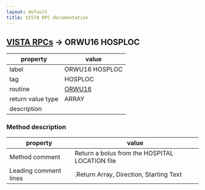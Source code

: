 ```yaml
---
layout: default
title: VISTA RPC documentation
---
```




## [VISTA RPCs](TableOfContent.md) &#8594; ORWU16 HOSPLOC 

 property | value 
--- | --- 
 label | ORWU16 HOSPLOC
 tag | HOSPLOC
 routine | [ORWU16](http://code.osehra.org/dox/Routine_ORWU16_source.html)
 return value type | ARRAY
 description | 


### Method description

 property | value 
--- | --- 
 Method comment | Return a bolus from the HOSPITAL LOCATION file
 Leading comment lines | .Return Array, Direction, Starting Text